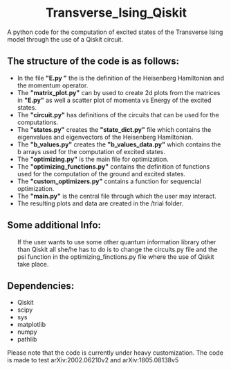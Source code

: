# <center> Transverse_Ising_Qiskit </center>
A python code for the computation of excited states of the Transverse Ising model through the use of a Qiskit circuit.
## The structure of the code is as follows:
<ul>
  <li>In the file <b>"E.py "</b> the is the definition of the Heisenberg Hamiltonian and the momentum operator. 
</li>
  <li>The <b>"matrix_plot.py"</b> can by used to create 2d plots from the matrices in <b>"E.py"</b> as well a scatter plot of momenta vs Energy of the excited states.
</li>
  <li>The <b>"circuit.py"</b> has definitions of the circuits that can be used for the computations.
</li>
  <li>The <b>"states.py"</b> creates the <b>"state_dict.py"</b> file which contains the eigenvalues and eigenvectors of the Heisenberg Hamiltonian.
</li>
  <li>The <b>"b_values.py"</b> creates the <b>"b_values_data.py"</b> which contains the b arrays used for the computation of excited states.
</li>
  <li>The <b>"optimizing.py"</b> is the main file for optimization.
</li>
  <li>The <b>"optimizing_functions.py"</b> contains the definition of functions used for the computation of the ground and excited states.
</li>
  <li>The <b>"custom_optimizers.py"</b> contains a function for sequencial optimization.
</li>
  <li>The <b>"main.py"</b> is the central file through which the user may interact. 
</li>
  <li>The resulting plots and data are created in the /trial folder.
</li>
</ul>


## Some additional Info:
<ul>
If the user wants to use some other quantum information library other than Qiskit all she/he has to do is to change the circuits.py file and the psi function in the optimizing_finctions.py file where the use of Qiskit take place.
</ul>

## Dependencies:
<ul>
  <li>Qiskit
</li>
  <li>scipy
</li>
  <li>sys
</li>
  <li>matplotlib
</li>
  <li>numpy
</li>
  <li>pathlib
</li>
</ul>

Please note that the code is currently under heavy customization.
The code is made to test arXiv:2002.06210v2 and arXiv:1805.08138v5
